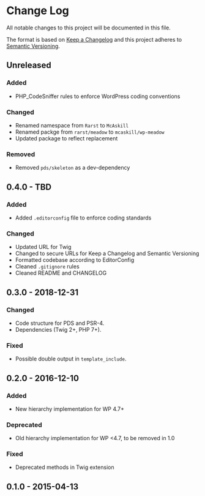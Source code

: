 # Change Log

All notable changes to this project will be documented in this file.

The format is based on [Keep a Changelog](https://keepachangelog.com/)
and this project adheres to [Semantic Versioning](https://semver.org/).

## Unreleased

### Added

- PHP_CodeSniffer rules to enforce WordPress coding conventions

### Changed

- Renamed namespace from `Rarst` to `McAskill`
- Renamed packge from `rarst/meadow` to `mcaskill/wp-meadow`
- Updated package to reflect replacement

### Removed

- Removed `pds/skeleton` as a dev-dependency

## 0.4.0 - TBD

### Added

- Added `.editorconfig` file to enforce coding standards

### Changed

- Updated URL for Twig
- Changed to secure URLs for Keep a Changelog and Semantic Versioning
- Formatted codebase according to EditorConfig
- Cleaned `.gitignore` rules
- Cleaned README and CHANGELOG

## 0.3.0 - 2018-12-31

### Changed

- Code structure for PDS and PSR-4.
- Dependencies (Twig 2+, PHP 7+).

### Fixed

- Possible double output in `template_include`.

## 0.2.0 - 2016-12-10

### Added

- New hierarchy implementation for WP 4.7+

### Deprecated

- Old hierarchy implementation for WP <4.7, to be removed in 1.0

### Fixed

- Deprecated methods in Twig extension

## 0.1.0 - 2015-04-13

